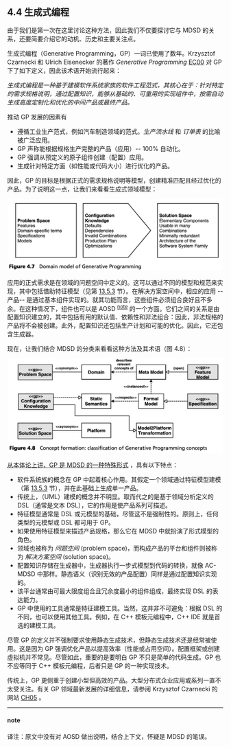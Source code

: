 ## 4.4 生成式编程
由于我们是第一次在这里讨论这种方法，因此我们不仅要探讨它与 MDSD 的关系，还要简要介绍它的动机、历史和主要关注点。

生成式编程（Generative Programming，GP）一词已使用了数年。Krzysztof Czarnecki 和 Ulrich Eisenecker 的著作 *Generative Programming* [EC00](../ref.md#ec00) 对 GP 下了如下定义，因此该术语开始流行起来：

*生成式编程是一种基于建模软件系统家族的软件工程范式，其核心在于：针对特定的需求规格说明，通过配置知识，能够从基础的、可重用的实现组件中，按需自动生成高度定制化和优化的中间产品或最终产品。*

推动 GP 发展的因素有
- 遵循工业生产范式，例如汽车制造领域的范式。*生产流水线* 和 *订单表* 的比喻被广泛应用。
- GP 声称能根据规格生产完整的产品（应用）-- 100% 自动化。
- GP 强调从预定义的原子组件创建（配置）应用。
- 生成针对特定方面（如性能或代码大小）进行优化的产品。

因此，GP 的目标是根据正式的需求规格说明等模型，创建精准匹配且经过优化的产品。为了说明这一点，让我们来看看生成式领域模型：

![Figure 4.7](../img/f4.7.png)

应用的正式需求是在领域的问题空间中定义的。这可以通过不同的模型和规范来实现，其中包括借助特征模型（见第 [13.5.3](../ch13/5.md#1353-方法) 节）。在解决方案空间中，相应的应用 --产品-- 是通过基本组件实现的。就其功能而言，这些组件必须组合良好且不多余。在这种情况下，组件也可以是 AOSD <sup>[note](#note)</sup> 的一个方面。它们之间的关系是由配置知识建立的，其中包括有用的默认值、依赖性和非法组合：因此，非法规格的产品将不会被创建。此外，配置知识还包括生产计划和可能的优化。因此，它还包含生成器。

现在，让我们结合 MDSD 的分类来看看这种方法及其术语（图 4.8）：

![Figure 4.8](../img/f4.8.png)

<ins>从本体论上讲，GP 是 MDSD 的一种特殊形式</ins>
，具有以下特点：
- 软件系统族的概念在 GP 中起着核心作用。其假定一个领域通过特征模型建模（第 [13.5.3](../ch13/5.md#1353-方法)  节），并在此基础上生成单一产品。
- 传统上，（UML）建模的概念并不明显。取而代之的是基于领域分析定义的 DSL（通常是文本 DSL），它的作用是使产品系列可描述。
- 特征模型通常是 DSL 或元模型的基础，尽管这不是强制性的。原则上，任何类型的元模型或 DSL 都可用于 GP。
- 如果使用特征模型来描述产品规格，那么它在 MDSD 中就扮演了形式模型的角色。
- 领域也被称为 *问题空间* (problem space)，而构成产品的平台和组件则被称为 *解决方案空间* (solution space)。
- 配置知识存储在生成器中，生成器执行一步式模型到代码的转换，就像 AC-MDSD 中那样。静态语义（识别无效的产品配置）同样是通过配置知识实现的。
- 该平台通常由可最大限度组合且冗余度最小的组件组成，最终实现 DSL 的表达能力。
- GP 中使用的工具通常是特征建模工具。当然，这并非不可避免：根据 DSL 的不同，也可以使用其他工具。例如，在 C++ 模板元编程中，C++ IDE 就是首选的建模工具。

尽管 GP 的定义并不强制要求使用静态生成技术，但静态生成技术还是经常被使用。这是因为 GP 强调优化产品以提高效率（性能或占用空间）。配置框架或创建虚拟机并不常见。尽管如此，重要的是要明白 GP 不只是简单的代码生成。GP 也不应等同于 C++ 模板元编程，后者只是 GP 的一种实现技术。

传统上，GP 更侧重于创建小型但高效的产品。大型分布式企业应用或系列一直不太受关注。有关 GP 领域最新发展的详细信息，请参阅 Krzysztof Czarnecki 的网站 [CH05](../ref.md#ch05) 。

----
#### note
译注：原文中没有对 AOSD 做出说明，结合上下文，怀疑是 MDSD 的笔误。
